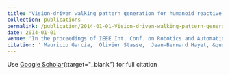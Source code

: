 ```yaml
---
title: "Vision-driven walking pattern generation for humanoid reactive walking"
collection: publications
permalink: /publication/2014-01-01-Vision-driven-walking-pattern-generation-for-humanoid-reactive-walking
date: 2014-01-01
venue: 'In the proceedings of IEEE Int. Conf. on Robotics and Automation (ICRA), ISBN: 9781479936861'
citation: ' Mauricio Garcia,  Olivier Stasse,  Jean-Bernard Hayet, &quot;Vision-driven walking pattern generation for humanoid reactive walking.&quot; In the proceedings of IEEE Int. Conf. on Robotics and Automation (ICRA), ISBN: 9781479936861, 2014.'
---
```

Use [Google Scholar](https://scholar.google.com/scholar?q=Vision+driven+walking+pattern+generation+for+humanoid+reactive+walking){:target="_blank"} for full citation